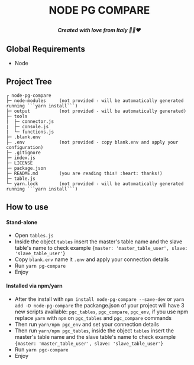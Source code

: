 # <p align="center">NODE PG COMPARE</p>
##### <p align="center">Created with love from Italy :green_heart::white_heart::heart:</p>

## Global Requirements
- Node

## Project Tree
```plaintext
┌ node-pg-compare
├─ node-modules     (not provided - will be automatically generated running ```yarn install```)
├─ output           (not provided - will be automatically generated)
├─ tools
|  ├─ connector.js
|  ├─ console.js
|  └─ functions.js
├─ .blank.env
├─ .env             (not provided - copy blank.env and apply your configuration)
├─ .gitignore
├─ index.js
├─ LICENSE
├─ package.json
├─ README.md        (you are reading this! :heart: thanks!)
├─ table.js
└─ yarn.lock        (not provided - will be automatically generated running ```yarn install```)
```

## How to use

#### Stand-alone
- Open ```tables.js```
- Inside the object ```tables``` insert the master's table name and the slave table's name to check example ```{master: 'master_table_user', slave: 'slave_table_user'}```
- Copy ```blank.env``` name it ```.env``` and apply your connection details
- Run ```yarn pg-compare```
- Enjoy

#### Installed via npm/yarn
- After the install with ```npm install node-pg-compare --save-dev``` or ```yarn add -D node-pg-compare``` the packange.json of your project will have 3 new scripts available: ```pgc_tables```, ```pgc_compare```,  ```pgc_env```, if you use npm replace ```yarn``` with ```npm``` on ```pgc_tables``` and ```pgc_compare``` commands
- Then run ```yarn/npm pgc_env``` and set your connection details
- Then run ```yarn/npm pgc_tables```, inside the object ```tables``` insert the master's table name and the slave table's name to check example ```{master: 'master_table_user', slave: 'slave_table_user'}```
- Run ```yarn pgc-compare```
- Enjoy